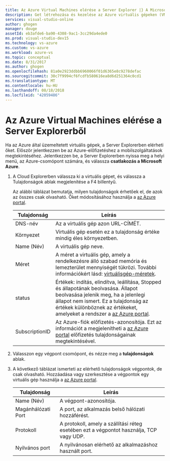 ```yaml
---
title: Az Azure Virtual Machines elérése a Server Explorer |} A Microsoft Docs
description: Get létrehozása és kezelése az Azure virtuális gépeken (VM) a Visual Studio Server Explorer megtekintése áttekintését.
services: visual-studio-online
author: ghogen
manager: douge
assetId: eb3afde6-ba90-4308-9ac1-3cc29da4ede0
ms.prod: visual-studio-dev15
ms.technology: vs-azure
ms.custom: vs-azure
ms.workload: azure-vs
ms.topic: conceptual
ms.date: 8/31/2017
ms.author: ghogen
ms.openlocfilehash: 81a0e2923ddbb6960066f01d6365e8c9278defac
ms.sourcegitcommit: 30c7f9994cf6fcdfb580616ea8d6d251364c0cd1
ms.translationtype: MT
ms.contentlocale: hu-HU
ms.lasthandoff: 08/18/2018
ms.locfileid: "42059486"
---
```

# <a name="accessing-azure-virtual-machines-from-server-explorer"></a>Az Azure Virtual Machines elérése a Server Explorerből

Ha az Azure által üzemeltetett virtuális gépek, a Server Explorerben elérheti őket. Először jelentkezzen be az Azure-előfizetéshez a mobilszolgáltatások megtekintéséhez. Jelentkezzen be, a Server Explorerben nyissa meg a helyi menü, az Azure-csomópont számára, és válassza **csatlakozás a Microsoft Azure**.

1. A Cloud Explorerben válassza ki a virtuális gépet, és válassza a Tulajdonságok ablak megjelenítése a F4 billentyű.

    Az alábbi táblázat bemutatja, milyen tulajdonságok érhetőek el, de azok az összes csak olvasható. Őket módosításához használja a [az Azure portal](http://go.microsoft.com/fwlink/p/?LinkID=525040).

   | Tulajdonság | Leírás |
   | --- | --- |
   | DNS-név |Az a virtuális gép azon URL-CÍMÉT. |
   | Környezet |Virtuális gép esetén ez a tulajdonság értéke mindig éles környezetben. |
   | Name (Név) |A virtuális gép neve. |
   | Méret |A méret a virtuális gép, amely a rendelkezésre álló szabad memória és lemezterület mennyiségét tükrözi. További információkért lásd: [virtuálisgép-méretek](https://docs.microsoft.com/azure/cloud-services/cloud-services-sizes-specs). |
   | status |Értékek: indítás, elindítva, leállítása, Stopped és állapotának beolvasása. Állapot beolvasása jelenik meg, ha a jelenlegi állapot nem ismert. Ez a tulajdonság az értékek különböznek az értékeket, amelyeket a rendszer a [az Azure portal](http://go.microsoft.com/fwlink/p/?LinkID=525040). |
   | SubscriptionID |Az Azure-fiók előfizetés-azonosítója. Ezt az információt a megjelenítheti a [az Azure portal](http://go.microsoft.com/fwlink/p/?LinkID=525040) előfizetés tulajdonságainak megtekintésével. |
2. Válasszon egy végpont csomópont, és nézze meg a **tulajdonságok** ablak.
3. A következő táblázat ismerteti az elérhető tulajdonságok végpontok, de csak olvasható. Hozzáadása vagy szerkesztése a végpontok egy virtuális gép használja a [az Azure portal](http://go.microsoft.com/fwlink/p/?LinkID=525040). 

   | Tulajdonság | Leírás |
   | --- | --- |
   | Name (Név) |A végpont-azonosítója. |
   | Magánhálózati Port |A port, az alkalmazás belső hálózati hozzáférést. |
   | Protokoll |A protokoll, amely a szállítási réteg esetében ezt a végpontot használja, TCP vagy UDP. |
   | Nyilvános port |A nyilvánosan elérhető az alkalmazáshoz használt port. |
